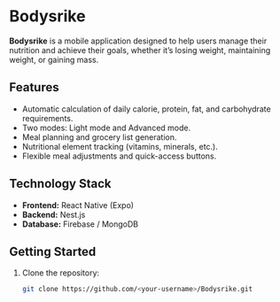 # Bodysrike

**Bodysrike** is a mobile application designed to help users manage their nutrition and achieve their goals, whether it’s losing weight, maintaining weight, or gaining mass.

## Features

- Automatic calculation of daily calorie, protein, fat, and carbohydrate requirements.
- Two modes: Light mode and Advanced mode.
- Meal planning and grocery list generation.
- Nutritional element tracking (vitamins, minerals, etc.).
- Flexible meal adjustments and quick-access buttons.

## Technology Stack

- **Frontend:** React Native (Expo)
- **Backend:** Nest.js
- **Database:** Firebase / MongoDB

## Getting Started

1. Clone the repository:
   ```bash
   git clone https://github.com/<your-username>/Bodysrike.git
